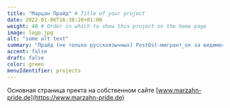 ```yaml
---
title: "Марцан Прайд" # Title of your project
date: 2022-01-06T16:38:20+01:00
weight: 40 # Order in which to show this project on the home page
image: logo.jpg
alt: "some alt text"
summary: "Прайд (не только русскоязычных) PostOst-мигрант_ок за видимость квир-сообщества среди русскоговорящего общества Германии, а также в знак солидарности со всеми ЛГБТК+ людьми в PostOst-пространства, которые не могут выходить на демонстрации за свои права в родных странах."
accent: false
draft: false
color: green
menuIdentifier: projects
---
```

Основная страница пректа на собственном сайте [www.marzahn-pride.de](https://www.marzahn-pride.de)